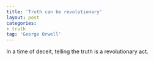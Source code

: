 ```yaml
---
title: 'Truth can be revolutionary'
layout: post
categories:
- truth
tag: 'George Orwell'
---
```


In a time of deceit, telling the truth is a revolutionary act.